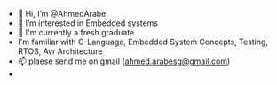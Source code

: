 - 👋 Hi, I’m @AhmedArabe
- 👀 I’m interested in Embedded systems
- 🌱 I'm currently a fresh graduate
- I'm familiar with C-Language, Embedded System Concepts, Testing, RTOS, Avr Architecture
- 📫 plaese send me on gmail (ahmed.arabesg@gmail.com) 
- 

<!---
AhmedArabe/AhmedArabe is a ✨ special ✨ repository because its `README.md` (this file) appears on your GitHub profile.
You can click the Preview link to take a look at your changes.
--->
